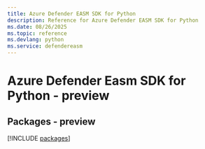 ```yaml
---
title: Azure Defender EASM SDK for Python
description: Reference for Azure Defender EASM SDK for Python
ms.date: 08/26/2025
ms.topic: reference
ms.devlang: python
ms.service: defendereasm
---
```

# Azure Defender Easm SDK for Python - preview
## Packages - preview
[!INCLUDE [packages](defender-easm-index.md)]